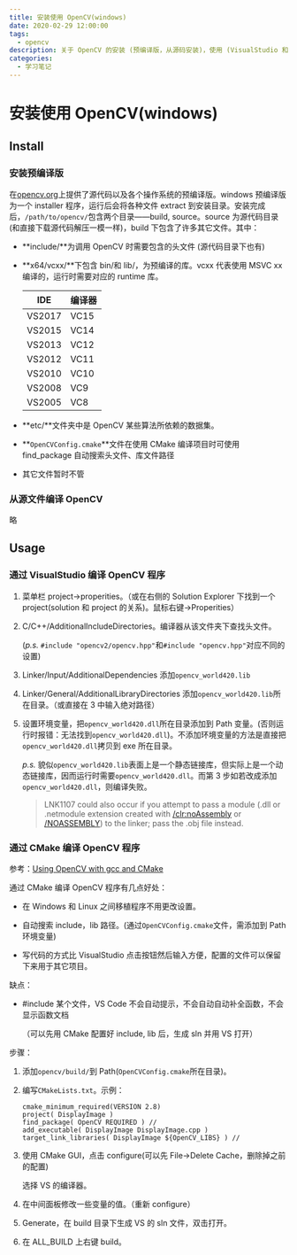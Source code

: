 ```yaml
---
title: 安装使用 OpenCV(windows)
date: 2020-02-29 12:00:00
tags:
  - opencv
description: 关于 OpenCV 的安装 (预编译版，从源码安装)，使用 (VisualStudio 和 CMake)。
categories:
  - 学习笔记
---
```


# 安装使用 OpenCV(windows)

## Install

### 安装预编译版

在[opencv.org](https://opencv.org/releases.html)上提供了源代码以及各个操作系统的预编译版。windows 预编译版为一个 installer 程序，运行后会将各种文件 extract 到安装目录。安装完成后，`/path/to/opencv/`包含两个目录——build, source。source 为源代码目录 (和直接下载源代码解压一模一样)，build 下包含了许多其它文件。其中：

- **include/**为调用 OpenCV 时需要包含的头文件 (源代码目录下也有)

- **x64/vcxx/**下包含 bin/和 lib/，为预编译的库。vcxx 代表使用 MSVC xx 编译的，运行时需要对应的 runtime 库。

  | IDE    | 编译器 |
  | ------ | ------ |
  | VS2017 | VC15   |
  | VS2015 | VC14   |
  | VS2013 | VC12   |
  | VS2012 | VC11   |
  | VS2010 | VC10   |
  | VS2008 | VC9    |
  | VS2005 | VC8    |

- **etc/**文件夹中是 OpenCV 某些算法所依赖的数据集。

- **`OpenCVConfig.cmake`**文件在使用 CMake 编译项目时可使用 find_package 自动搜索头文件、库文件路径

- 其它文件暂时不管

### 从源文件编译 OpenCV

  略

## Usage

### 通过 VisualStudio 编译 OpenCV 程序

1. 菜单栏 project->properities。（或在右侧的 Solution Explorer 下找到一个 project(solution 和 project 的关系)。鼠标右键->Properities）

2. C/C++/AdditionalIncludeDirectories。编译器从该文件夹下查找头文件。

   (*p.s.* `#include "opencv2/opencv.hpp"`和`#include "opencv.hpp"`对应不同的设置)

3. Linker/Input/AdditionalDependencies 添加`opencv_world420.lib`

4. Linker/General/AdditionalLibraryDirectories 添加`opencv_world420.lib`所在目录。（或直接在 3 中输入绝对路径）

5. 设置环境变量，把`opencv_world420.dll`所在目录添加到 Path 变量。(否则运行时报错：无法找到`opencv_world420.dll`)。不添加环境变量的方法是直接把`opencv_world420.dll`拷贝到 exe 所在目录。

   *p.s.* 貌似`opencv_world420.lib`表面上是一个静态链接库，但实际上是一个动态链接库，因而运行时需要`opencv_world420.dll`。而第 3 步如若改成添加`opencv_world420.dll`，则编译失败。

   > LNK1107 could also occur if you attempt to pass a module (.dll or .netmodule extension created with [/clr:noAssembly](https://docs.microsoft.com/en-us/cpp/build/reference/clr-common-language-runtime-compilation?view=vs-2019) or [/NOASSEMBLY](https://docs.microsoft.com/en-us/cpp/build/reference/noassembly-create-a-msil-module?view=vs-2019)) to the linker; pass the .obj file instead.

### 通过 CMake 编译 OpenCV 程序

参考：[Using OpenCV with gcc and CMake](https://docs.opencv.org/2.4/doc/tutorials/introduction/linux_gcc_cmake/linux_gcc_cmake.html)

通过 CMake 编译 OpenCV 程序有几点好处：

- 在 Windows 和 Linux 之间移植程序不用更改设置。

- 自动搜索 include，lib 路径。(通过`OpenCVConfig.cmake`文件，需添加到 Path 环境变量)
- 写代码的方式比 VisualStudio 点击按钮然后输入方便，配置的文件可以保留下来用于其它项目。

缺点：

- #include 某个文件，VS Code 不会自动提示，不会自动自动补全函数，不会显示函数文档

  （可以先用 CMake 配置好 include, lib 后，生成 sln 并用 VS 打开）

步骤：

1. 添加`opencv/build/`到 Path(`OpenCVConfig.cmake`所在目录)。

2. 编写`CMakeLists.txt`。示例：

   ```
   cmake_minimum_required(VERSION 2.8)
   project( DisplayImage )
   find_package( OpenCV REQUIRED ) //
   add_executable( DisplayImage DisplayImage.cpp )
   target_link_libraries( DisplayImage ${OpenCV_LIBS} ) //
   ```

3. 使用 CMake GUI，点击 configure(可以先 File->Delete Cache，删除掉之前的配置)

   选择 VS 的编译器。

4. 在中间面板修改一些变量的值。（重新 configure）

5. Generate，在 build 目录下生成 VS 的 sln 文件，双击打开。

6. 在 ALL_BUILD 上右键 build。
